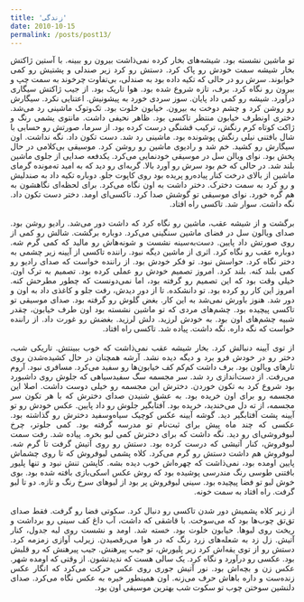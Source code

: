 ```yaml
---
title: 'زندگی'
date: 2010-10-15
permalink: /posts/post13/
---
```

<div align="justify" dir="rtl">

تو ماشین نشسته بود. شیشه‌های بخار کرده نمی‌ذاشت بیرون رو ببینه. با آستین ژاکتش بخار شیشه سمت خودش رو پاک کرد. دستش رو کرد زیر صندلی و پشتیش رو کمی خوابوند. سرش رو در حالی که تکیه داده بود به صندلی، بی‌تفاوت چرخوند به سمت چپ و بیرون رو نگاه کرد. برف، تازه شروع شده بود. هوا تاریک بود. از جیب ژاکتش سیگاری درآورد. شیشه رو کمی داد پایان. سوز سردی خورد به پیشونیش. اعتنایی نکرد. سیگارش رو روشن کرد و چشم دوخت به بیرون. خیابون خلوت بود. تک‌وتوک ماشینی رد می‌شد. دختری اونطرف خیابون منتظر تاکسی بود. ظاهر نحیفی داشت. مانتوی یشمی رنگ و ژاکت کوتاه کرم رنگش، ترکیب قشنگی درست کرده بود. از سرما، صورتش رو حسابی با شال بافتنی نیلی رنگش پوشونده بود. ماشینی رد شد. دست تکون داد. نگه نداشت. اون سیگارش رو کشید. خم شد و رادیوی ماشین رو روشن کرد. موسیقی بی‌کلامی در حال پخش بود.  نوای ویالن سل در موسیقی خودنمایی می‌کرد. یکدفعه صدایی از جلوی ماشین بلند شد. در حالی که خم بود سرش رو آورد بالا. گربه‌ای رو دید که به امید ته‌مونده گرمای ماشین از بالای درخت کنار پیاده‌رو پریده بود روی کاپوت جلو. دوباره تکیه داد به صندلیش و رو کرد به سمت دخترک. دختر داشت به اون نگاه می‌کرد. برای لحظه‌ای نگاهشون به هم گره خورد. نوای موسیقی تو گوشش صدا کرد. تاکسی‌ای اومد. دختر دست تکون داد. نگه داشت. سوار شد. تاکسی راه افتاد.<br>
<br>
برگشت و از شیشه عقب، ماشین رو نگاه کرد که داشت دور می‌شد. رادیو روشن بود. صدای ویالون سل در فضای ماشین سنگینی می‌کرد. دوباره برگشت. شالش رو کمی از روی صورتش داد پایین. دست‌به‌سینه نشست و شونه‌هاش رو مالید که کمی گرم شه. دوباره عقب رو نگاه کرد. اثری از ماشین دیگه نبود. راننده تاکسی از آیینه زیر چشمی به دختر نگاه کرد. حواسش نبود. تو فکر خودش بود. از راننده خواست که صدای رادیو رو کمی بلند کنه. بلند کرد. امروز  تصمیم خودش رو عملی کرده بود. تصمیم به ترک اون. خیلی وقت بود که این تصمیم رو گرفته بود، اما نمی‌دونست که چطور مطرحش کنه. امروز این کار رو کرده بود. تو دانشکده. تا از دور دیدش، رفت جلو و کاغذی داد به اون و دور شد. هنوز باورش نمی‌شد به این کار. بغض گلوش رو گرفته بود. صدای موسیقی تو تاکسی پیچیده بود. چشم‌های مردی که تو ماشین نشسته بود اون طرف خیابون، چقدر شبیه چشم‌های اون بود. به خودش لرزید. دلش لرزید. بغضش رو غورت داد. از راننده خواست که نگه داره. نگه داشت. پیاده شد. تاکسی راه افتاد.<br>
<br>
از توی آیینه دنبالش کرد. بخار شیشه عقب نمی‌ذاشت که خوب ببینتش. تاریکی شب، دختر رو در خودش فرو برد و دیگه دیده نشد. آرشه همچنان در حال کشیده‌شدن روی تارهای ویالون بود. برف داشت کم‌کم کف خیابون‌ها رو سفید می‌کرد. مسافری نبود. آروم می‌رفت. از دست‌اندازی رد شد. سر مجسمه سگ سفیدسیاهی که جلوش روی داشبورد بود شروع کرد به تکون خوردن. دخترش این مجسمه رو خیلی دوست داشت. اصلا این مجسمه رو برای اون خریده بود. به عشق شنیدن صدای دخترش که با هر تکون سر مجسمه، از ته دل می‌خندید، خریده بود. آفتابگیر جلوش رو داد پایین. عکس خودش رو تو آیینه پشت آفتابگیر دید. گوشه آیینه عکس کوچیک سیاه‌وسفید دخترش رو گذاشته بود. عکسی که چند ماه پیش برای ثبت‌نام تو مدرسه گرفته بود. کمی جلوتر، چرخ لبوفروشی‌ای رو دید. نگه داشت که برای دخترش کمی لبو بخره. پیاده شد. رفت سمت لبوفروش، کنار آتیشی که درست کرده بود. دستش رو روی آتیش گرفت تا گرم شه. لبوفروش هم داشت دستش رو گرم می‌کرد. کلاه پشمی لبوفروش که تا روی چشماش پایین اومده بود، نمی‌ذاشت که چهره‌اش خوب دیده بشه. کاپشن تنش نبود و تنها پلیور بافتنی طوسی رنگ مندرسی پوشیده بود که روش عکس اسکی‌بازی بافته شده بود. بوی خوش لبو تو فضا پیچیده بود. سینی لبوفروش پر بود از لبوهای سرخ رنگ و تازه. دو تا لبو گرفت. راه افتاد به سمت خونه.<br>
<br>
از زیر کلاه پشمیش دور شدن تاکسی رو دنبال کرد. سکوتی فضا رو گرفت. فقط صدای تق‌تق چوب‌ها بود که می‌سوخت. با قاشقی که داشت، آب داغ کف سینی رو بر‌داشت و ریخت روی لبوها. خیابون خلوت بود. خسته شد. اومد و نشست روی لبه جدول، کنار آتیش. زل زد به شعله‌های زرد رنگ که در هوا می‌رقصیدن. زیرلب آوازی زمزمه ‌کرد. دستش رو از توی یقه‌اش کرد زیر پلیورش، تو جیب پیرهنش. جیب پیرهنش که رو قلبش بود. عکسی رو درآورد و نگاه کرد. یک سالی هست که ندیدتشون. از وقتی که اومده شهر. عکس زن و بچه‌اش بود. نور آتیش جوری روی عکس حرکت می‌کرد که انگار عکس زنده‌ست و داره باهاش حرف می‌زنه. اون همینطور خیره به عکس نگاه می‌کرد. صدای دلنشین سوختن چوب تو سکوت شب بهترین موسیقی اون بود.


</div>
